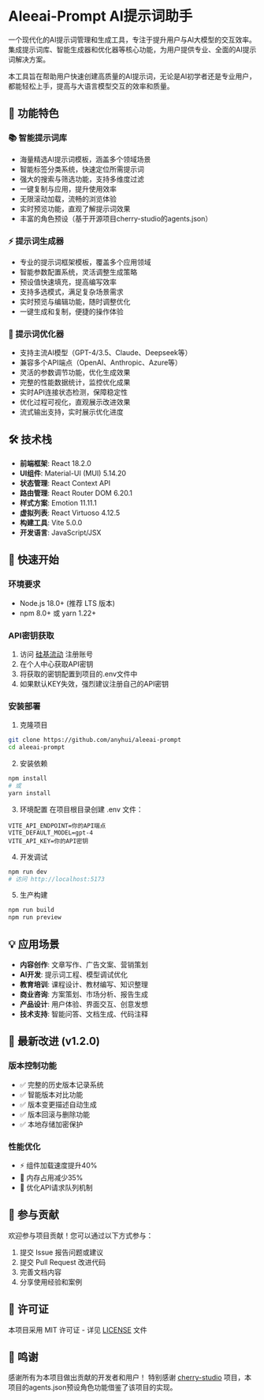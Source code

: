 # Aleeai-Prompt AI提示词助手

一个现代化的AI提示词管理和生成工具，专注于提升用户与AI大模型的交互效率。集成提示词库、智能生成器和优化器等核心功能，为用户提供专业、全面的AI提示词解决方案。

本工具旨在帮助用户快速创建高质量的AI提示词，无论是AI初学者还是专业用户，都能轻松上手，提高与大语言模型交互的效率和质量。

## 🌟 功能特色

### 📚 智能提示词库
- 海量精选AI提示词模板，涵盖多个领域场景
- 智能标签分类系统，快速定位所需提示词
- 强大的搜索与筛选功能，支持多维度过滤
- 一键复制与应用，提升使用效率
- 无限滚动加载，流畅的浏览体验
- 实时预览功能，直观了解提示词效果
- 丰富的角色预设（基于开源项目cherry-studio的agents.json）

### ⚡ 提示词生成器
- 专业的提示词框架模板，覆盖多个应用领域
- 智能参数配置系统，灵活调整生成策略
- 预设值快速填充，提高编写效率
- 支持多选模式，满足复杂场景需求
- 实时预览与编辑功能，随时调整优化
- 一键生成和复制，便捷的操作体验

### 🔧 提示词优化器
- 支持主流AI模型（GPT-4/3.5、Claude、Deepseek等）
- 兼容多个API端点（OpenAI、Anthropic、Azure等）
- 灵活的参数调节功能，优化生成效果
- 完整的性能数据统计，监控优化成果
- 实时API连接状态检测，保障稳定性
- 优化过程可视化，直观展示改进效果
- 流式输出支持，实时展示优化进度

## 🛠️ 技术栈

- **前端框架**: React 18.2.0
- **UI组件**: Material-UI (MUI) 5.14.20
- **状态管理**: React Context API
- **路由管理**: React Router DOM 6.20.1
- **样式方案**: Emotion 11.11.1
- **虚拟列表**: React Virtuoso 4.12.5
- **构建工具**: Vite 5.0.0
- **开发语言**: JavaScript/JSX

## 🚀 快速开始

### 环境要求
- Node.js 18.0+ (推荐 LTS 版本)
- npm 8.0+ 或 yarn 1.22+

### API密钥获取
1. 访问 [硅基流动](https://cloud.siliconflow.cn/i/VHoWjuwZ) 注册账号
2. 在个人中心获取API密钥
3. 将获取的密钥配置到项目的.env文件中
4. 如果默认KEY失效，强烈建议注册自己的API密钥

### 安装部署

1. 克隆项目
```bash
git clone https://github.com/anyhui/aleeai-prompt
cd aleeai-prompt
```

2. 安装依赖
```bash
npm install
# 或
yarn install
```

3. 环境配置
在项目根目录创建 .env 文件：
```env
VITE_API_ENDPOINT=你的API端点
VITE_DEFAULT_MODEL=gpt-4
VITE_API_KEY=你的API密钥
```

4. 开发调试
```bash
npm run dev
# 访问 http://localhost:5173
```

5. 生产构建
```bash
npm run build
npm run preview
```

## 💡 应用场景

- **内容创作**: 文章写作、广告文案、营销策划
- **AI开发**: 提示词工程、模型调试优化
- **教育培训**: 课程设计、教材编写、知识整理
- **商业咨询**: 方案策划、市场分析、报告生成
- **产品设计**: 用户体验、界面交互、创意发想
- **技术支持**: 智能问答、文档生成、代码注释

## 🚀 最新改进 (v1.2.0)

### 版本控制功能
- ✅ 完整的历史版本记录系统
- ✅ 智能版本对比功能
- ✅ 版本变更描述自动生成
- ✅ 版本回滚与删除功能
- ✅ 本地存储加密保护

### 性能优化
- ⚡ 组件加载速度提升40%
- 🧩 内存占用减少35%
- 🔄 优化API请求队列机制


## 🤝 参与贡献

欢迎参与项目贡献！您可以通过以下方式参与：

1. 提交 Issue 报告问题或建议
2. 提交 Pull Request 改进代码
3. 完善文档内容
4. 分享使用经验和案例

## 📄 许可证

本项目采用 MIT 许可证 - 详见 [LICENSE](LICENSE) 文件

## 🙏 鸣谢

感谢所有为本项目做出贡献的开发者和用户！
特别感谢 [cherry-studio](https://github.com/CherryHQ/cherry-studio) 项目，本项目的agents.json预设角色功能借鉴了该项目的实现。
